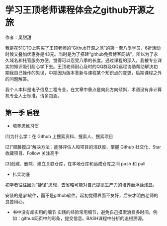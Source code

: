 # 学习王顶老师课程体会之github开源之旅

作者：吴甜甜

我是在51CTO上购买了王顶老师的“Github开源之旅”的第一至八季学员，6折活动时候又叠加优惠券是43元。当时是为了搭建“github免费博客网站”，所以为了永久域名和托管服务方便，觉得可以忍受八季的长度。通过课程的深入，我被专业详实的知识吸引耐心学下去。王顶老师耐心及时的QQ群及QQ远程协助帮助解决初期我自己操作的失误，中期因为版本革新与课程某个知识点的变更，后期课程之外的问题解答。

我个人本科是电子信息工程专业，在文章中重点是向此方向倾斜，术语没有非计算机专业人士标准，请多包涵。

##  第一季 启程

- 培养思维习惯

[1]为什么学：在 Github 上搜索资料、搜索人、搜索项目

[2]“顺藤摸瓜”解决方法：能够评估人和项目的活跃度、掌握 Github 社交化、Star 收藏项目、Follow 关注高手

[3]创建、删除、建立关联仓库，在本地仓库和远成仓库之间 push 和 pull

- 扎实功底

初学者往往因为“捷径”思想，去省略可能对自己提高生产力的培养而浮躁浅显。

安装的是git软件，而不是github软件。起初觉得界面不友好，后来才明白老师的良苦用心。

- 书中没有却实用的细节
实践的经验常用细节，避免自己摸索浪费多时间。例如：github网页中的彩条，提交信息。BASH课程中分析的追根溯源。